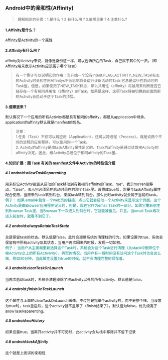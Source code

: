 ### Android中的亲和性(Affinity)
> <small>理解知识的步骤：1.是什么？2.有什么用？3.值哪里来？4.注意什么?

#### 1.Affinity是什么？
Affinity是Activity的一个属性
#### 2.Affinity有什么用？
affinity对Activity来说，就像是身份证一样，可以告诉所在的Task，自己属于其中的一员。（即Affinity用来表示Activity应该属于哪个Task）
> 有一个例子可以说明它的作用：当开始一个没有Intent.FLAG_ACTIVITY_NEW_TASK标志的Activity时亲和性用Affinitys不会影响将会运行该新活动的Task:它总是运行在启动它的Task里。但是，如果使用了NEW_TASK标志，那么共用性（affinity）将被用来判断是否已经存在一个有相同共用性（affinity）的Task。如果是这样，这项Task将被切换到前面而新的Activity会启动于这个Task的顶层。

#### 3.值哪里来？
默认情况下一个应用的所有Activity都是具有相同的affinity，都是从application中继承，application的affinity默认就是manifest的包名。
> 注意：   
> 1.任务（Task）不仅可以跨应用（Application），还可以跨进程（Process）。就是说两个不同的进程的应用程序，可以使用同一个Task。   
> 2. Actvity的affinity是由taskAffinity属性定义的。Task的affinity是通过读取根Activity的affinity决定。因此，根Activity总是位于相同affinity的Task里。

#### 4.知识扩展：跟 Task 有关的 manifest文件中Activity的特性值介绍
##### 4.1 android:allowTaskReparenting
用来标记Activity能否从启动的Task移动到有着相同affinity的Task，rue”，表示mo'ren能移动，“false”，表示它必须呆在启动时呆在的那个Task里。设置成true后，需要与taskAffinity属性配合使用，当原来的task转到后台，亲属task转到前台，那么此时activity就会属于当前的task。  
<font color='#008B8B'>
例子：
如果 email中包含一个web页的链接，点击它就会启动一个Activity来显示这个页面。这个Activity是由Browser应用程序定义的，但是，现在它作为email Task的一部分。如果它重新宿主到Browser Task里，当Browser下一次进入到前台时，它就能被看见，并且，当email Task再次进入前台时，就看不到它了。 
</font>
##### 4.2 android:alwaysRetainTaskState 
总是保留task的状态。默认值是false。此时会遵循系统的清理栈的行为。如果设置为true，系统会保留栈中所有activity及其状态，当用户再次回来的时候，发现一切如初。   
<font color='#008B8B'>
例子：
当用户从主画面重新选择这个Task时，系统会对这个Task进行清理（从stack中删除位于根Activity之上的所有Activivity）。典型的情况，当用户有一段时间没有访问这个Task时也会这么做，例如30分钟。当此属性设置为true的时候，就不会清理完整的保存着。 
</font>
##### 4.3 android:clearTaskOnLaunch 
当再次启动task时，系统会清理掉除了根activity以外的所有activity。默认值是false。
##### 4.4 android:finishOnTaskLaunch 
这个属性与上面的clearTaskOnLaunch很像，不过它是指单个activity的，而不是整个栈。当设置为true时，task重启后，这个activity就不显示了（finish结束了）。默认值为false。优先级高于allowTaskReparenting。
##### 4.5 android:noHistory 
如果设置true，当离开activity并不可见时，此activity会从栈中移除并不留下记录
##### 4.6 android:taskAffinity
这个就是上面讲的亲和性